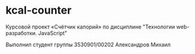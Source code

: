 # kcal-counter

Курсовой проект «Счётчик калорий» по дисциплине \"Технологии web-разработки. JavaScript\"

Выполнил студент группы 3530901/00202 Александров Михаил